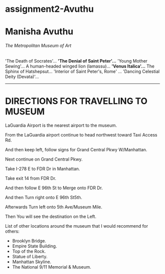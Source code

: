 # assignment2-Avuthu
# Manisha Avuthu
###### The Metropolitan Museum of Art
'The Death of Socrates'...
**'The Denial of Saint Peter'...**
'Young Mother Sewing'...
A human-headed winged lion (lamassu)...
**'Venus Italica'...**
The Sphinx of Hatshepsut...
'Interior of Saint Peter's, Rome' ...
'Dancing Celestial Deity (Devata)'...
***
# DIRECTIONS FOR TRAVELLING TO MUSEUM
LaGuardia Airport is the nearest airport to the museum.

From the LaGuardia airport continue to head northwest toward Taxi Access Rd.

And then keep left, follow signs for Grand Central Pkwy W/Manhattan.

Next continue on Grand Central Pkwy. 

Take I-278 E to FDR Dr in Manhattan. 

Take exit 14 from FDR Dr.

And then follow E 96th St to Merge onto FDR Dr. 

And then Turn right onto E 96th St5th.

Afterwards Turn left onto 5th Ave/Museum Mile.

Then You will see the destination on the Left.

List of other locations around the museum that I would recommend for others:
* Brooklyn Bridge.
* Empire State Building.
* Top of the Rock.
* Statue of Liberty.
* Manhattan Skyline.
* The National 9/11 Memorial & Museum.





